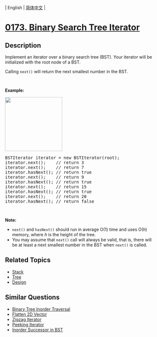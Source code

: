 
| English | [简体中文](README.md) |
# [0173. Binary Search Tree Iterator](https://leetcode-cn.com/problems/binary-search-tree-iterator/)
## Description
<p>Implement an iterator over a binary search tree (BST). Your iterator will be initialized with the root node of a BST.</p>

<p>Calling <code>next()</code> will return the next smallest number in the BST.</p>

<p>&nbsp;</p>

<ul>
</ul>

<p><strong>Example:</strong></p>

<p><strong><img alt="" src="https://assets.leetcode.com/uploads/2018/12/25/bst-tree.png" style="width: 189px; height: 178px;" /></strong></p>

<pre>
BSTIterator iterator = new BSTIterator(root);
iterator.next();    // return 3
iterator.next();    // return 7
iterator.hasNext(); // return true
iterator.next();    // return 9
iterator.hasNext(); // return true
iterator.next();    // return 15
iterator.hasNext(); // return true
iterator.next();    // return 20
iterator.hasNext(); // return false
</pre>

<p>&nbsp;</p>

<p><b>Note:</b></p>

<ul>
	<li><code>next()</code> and <code>hasNext()</code> should run in average O(1) time and uses O(<i>h</i>) memory, where <i>h</i> is the height of the tree.</li>
	<li>You may assume that&nbsp;<code>next()</code>&nbsp;call&nbsp;will always be valid, that is, there will be at least a next smallest number in the BST when <code>next()</code> is called.</li>
</ul>

## Related Topics
- [Stack](https://leetcode-cn.com/tag/stack)
- [Tree](https://leetcode-cn.com/tag/tree)
- [Design](https://leetcode-cn.com/tag/design)
## Similar Questions
- [Binary Tree Inorder Traversal](../binary-tree-inorder-traversal/README_EN.md)
- [Flatten 2D Vector](../flatten-2d-vector/README_EN.md)
- [Zigzag Iterator](../zigzag-iterator/README_EN.md)
- [Peeking Iterator](../peeking-iterator/README_EN.md)
- [Inorder Successor in BST](../inorder-successor-in-bst/README_EN.md)
